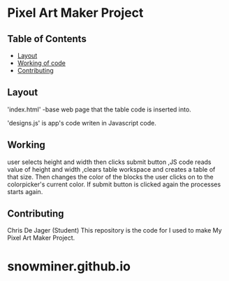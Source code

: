 # Pixel Art Maker Project

## Table of Contents

* [Layout](#Layout)
* [Working of code](#Working)
* [Contributing](#contributing)

## Layout
 'index.html' -base web page that the table code is inserted into. 
 
 'designs.js' is   app's code writen in  Javascript code.

## Working
user selects height and width then clicks submit button ,JS code reads value of height and width ,clears table workspace and creates a table of that size.
Then changes the color of the blocks the user clicks on to the colorpicker's current color.
If submit button is clicked again the processes  starts again.


## Contributing
Chris De Jager (Student)
This repository is the  code for I used to make My Pixel Art Maker Project.
# snowminer.github.io
